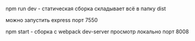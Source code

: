 npm run dev - статическая сборка складывает всё в папку dist

можно запустить express порт 7550

npm start - сборка с webpack dev-server просмотр локально порт 8008
